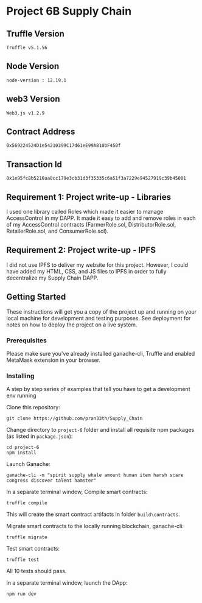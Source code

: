 
# Project 6B Supply Chain

## Truffle Version
>
    Truffle v5.1.56
>

## Node Version
>
    node-version : 12.19.1
>

## web3 Version
>
    Web3.js v1.2.9
>
## Contract Address
>
    0x569224524D1e54210399C17d61eE99A810bF450f 
>

## Transaction Id
>
    0x1e95fc8b5210aa0cc179e3cb31d3f35335c6a51f3a7229e94527919c39b45001
>



## Requirement 1: Project write-up - Libraries
I used one library called Roles which made it easier to manage AccessControl in my DAPP. It made it easy to add and remove roles in each of my AccessControl contracts (FarmerRole.sol, DistributorRole.sol, RetailerRole.sol, and ConsumerRole.sol).

## Requirement 2: Project write-up - IPFS
I did not use IPFS to deliver my website for this project. However, I could have added my HTML, CSS, and JS files to IPFS in order to fully decentralize my Supply Chain DAPP.

## Getting Started

These instructions will get you a copy of the project up and running on your local machine for development and testing purposes. See deployment for notes on how to deploy the project on a live system.

### Prerequisites

Please make sure you've already installed ganache-cli, Truffle and enabled MetaMask extension in your browser.

### Installing

A step by step series of examples that tell you have to get a development env running

Clone this repository:

```
git clone https://github.com/pran33th/Supply_Chain
```

Change directory to ```project-6``` folder and install all requisite npm packages (as listed in ```package.json```):

```
cd project-6
npm install
```

Launch Ganache:

```
ganache-cli -m "spirit supply whale amount human item harsh scare congress discover talent hamster"
```

In a separate terminal window, Compile smart contracts:

```
truffle compile
```

This will create the smart contract artifacts in folder ```build\contracts```.

Migrate smart contracts to the locally running blockchain, ganache-cli:

```
truffle migrate
```

Test smart contracts:

```
truffle test
```

All 10 tests should pass.

In a separate terminal window, launch the DApp:

```
npm run dev
